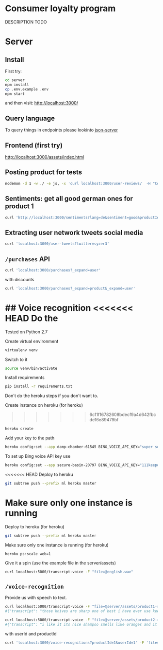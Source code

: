 # Consumer loyalty program 

DESCRIPTION TODO

# Server

## Install

First try:

```bash
cd server
npm install
cp .env.example .env
npm start
```

and then visit:
[http://localhost:3000/]()


## Query language

To query things in endpoints please lookinto
[json-server](https://github.com/typicode/json-server)

## Frontend (first try)

[http://localhost:3000/assets/index.html]()

## Posting product for tests

```bash
nodemon -d 1 -w ./ -e js, -x 'curl localhost:3000/user-reviews/  -H "Content-Type: application/json"  -d \'{"data":"LEtter - see what happens"}\''
```

## Sentiments: get all good german ones for product 1 

```bash
curl 'http://localhost:3000/sentiments?lang=de&sentiment=good&productId=1&_expand=product' -s | jq
```

## Extracting user network tweets social media

```bash
curl 'localhost:3000/user-tweets?twitter=syzer3'
```

## `/purchases` API

```bash
curl 'localhost:3000/purchases?_expand=user'
 ```

with discounts
```bash
curl 'localhost:3000/purchases?_expand=product&_expand=user'
``` 

## Voice recognition
<<<<<<< HEAD
Do the 
=======
Tested on Python 2.7

Create virtual environment
```bash
virtualenv venv
```

Switch to it
```bash
source venv/bin/activate
```

Install requirements  
```bash
pip install -r requirements.txt
```

Don't do the heroku steps if you don't want to.

Create instance on heroku (for heroku)
>>>>>>> 6c11f16782608bdecf9a4d642fbcde16e89479bf
```bash
heroku create
```
Add your key to the path
```bash
heroku config:set --app damp-chamber-61545 BING_VOICE_API_KEY="super secret key here"
```

To set up Bing voice API key use
```bash
heroku config:set --app secure-basin-20797 BING_VOICE_API_KEY="111keepdreamingecab33b12"
```

<<<<<<< HEAD
Deploy to heroku
```bash
git subtree push --prefix ml heroku master
```
Make sure only one instance is running
=======
Deploy to heroku (for heroku)
```bash
git subtree push --prefix ml heroku master
```
Make sure only one instance is running (for heroku)

```bash 
heroku ps:scale web=1
``` 

Give it a spin (use the example file in the server/assets)

```bash
curl localhost:5000/transcript-voice -F "file=@english.wav"
```

## `/voice-recognition`

Provide us with speech to text.

```bash
curl localhost:5000/transcript-voice -F "file=@server/assets/product1-review.wav"
#{"transcript": "those knives are sharp one of best i have ever use keep up the good work"}
```

```bash
curl localhost:5000/transcript-voice -F "file=@server/assets/product2-review.wav"
#{"transcript": "i like it its nice shampoo smells like oranges and it's blue"}
```

with userId and productId
```bash
curl 'localhost:3000/voice-recognitions?productId=1&userId=1' -F 'file=@assets/product1-review.wav'  -vvv
```